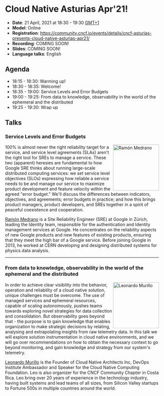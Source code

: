 # Cloud Native Asturias Apr'21!
- **Date**: 21 April, 2021 at 18:30 - 19:30 [GMT+1](https://www.timeanddate.com/worldclock/spain/madrid)
- **Model**: Online
- **Registration**: https://community.cncf.io/events/details/cncf-asturias-presents-cloud-native-asturias-apr21/
- **Recording**: COMING SOON!
- **Slides**: COMING SOON!
- **Language talks**: English
## Agenda
- 18:15 - 18:30: Warming up!
- 18:30 - 18:35: Welcome!
- 18:35 - 19:00: Service Levels and Error Budgets
- 19:00 - 19:25: From data to knowledge, observability in the world of the ephemeral and the distributed
- 19:25 - 19:30: Wrap up
## Talks
<h3>Service Levels and Error Budgets</h3>
<p>
    <img align="right" width="150" alt="Ramón Medrano" src="https://res.cloudinary.com/startup-grind/image/upload/c_fill,dpr_2.0,f_auto,g_center,h_250,q_auto:good,w_250/v1/gcs/platform-data-cncf/events/ramonmedrano.jpg"/>
    100% is almost never the right reliability target for a service, and service level agreements (SLAs) aren't the right tool for SREs to manage a service. These two (apparent) heresies are fundamental to how Google SRE thinks about running large-scale distributed computing services: we set service level objectives (SLOs) expressing how reliable a service needs to be and manage our service to maximize product development and feature velocity within the agreed "error budget."
    We'll discuss the differences between indicators, objectives, and agreements; error budgets in practice; and how this brings product managers, product developers, and SREs together in a spirit of peaceful coexistence and cooperation.
</p>
<p>
    <a href="https://twitter.com/rmedranollamas">Ramón Medrano</a> is a Site Reliability Engineer (SRE) at Google in Zürich, leading the Identity team, responsible for the authentication and Identity management services at Google. He concentrates on the reliability aspects of new Google products and new features of existing products, ensuring that they meet the high bar of a Google service. Before joining Google in 2013, he worked at CERN developing and designing distributed systems for physics data analysis.
</p>

---
<h3>From data to knowledge, observability in the world of the ephemeral and the distributed</h3>
<p>
    <img align="right" width="150" alt="Leonardo Murillo" src="https://media-exp1.licdn.com/dms/image/C4E03AQH6Z15Et8JESQ/profile-displayphoto-shrink_800_800/0/1608078333074?e=1623888000&v=beta&t=kS03EbO1smSq51I7PoJpi9ww2gnsVIx_xeTK6XYI6_M"/>
    In order to achieve clear visibility into the behavior, operation and reliability of a cloud native solution, unique challenges must be overcome. The use of managed services and ephemeral resources, capable of scaling autonomously, pushes teams towards exploring novel strategies for data collection and consolidation. But observability goes beyond that - the purpose is to gain knowledge that enables organization to make strategic decisions by relating, analysing and extrapolating insights from raw telemetry data. In this talk we will explore solution instrumentation in cloud native environments, and we will go over recommendations on how to obtain the necessary context to go beyond monitoring, and gain knowledge and strategy from our system's telemetry.
</p>
<p>
  <a href="https://www.linkedin.com/in/leonardomurillo/">Leonardo Murillo</a> is the Founder of Cloud Native Architects Inc, DevOps Institute Ambassador and Speaker for the Cloud Native Computing Foundation. Leo is also organizer for the CNCF Community Chapter in Costa Rica. Leo bring over 20 years of experience in the technology industry, having built systems and lead teams of all sizes, from Silicon Valley startups to Fortune 500s in multiple countries around the world.
</p>
